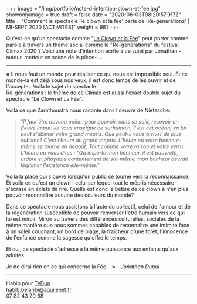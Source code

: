+++
image = "/img/portfolio/note-d-intention-clown-et-fee.jpg"
showonlyimage = true
draft = false
date = "2020-06-03T08:20:57.917Z"
title = "Comment le spectacle 'le clown et la fée' parle de 'Ré-générations' | MI-SEPT 2020 [ACTIVITÉS]"
weight = 981
+++


Qu'est-ce qu'un spectacle comme "[Le Clown et la Fée](https://www.leclownetlafee.fr)" peut porter comme parole à travers un thème social comme le "Ré-générations" du festival Climax 2020 ?
Voici une note d'intention écrite à ce sujet par Jonathan -auteur, metteur en scène de la pièce- ...
<!--more-->

---

**«** Il nous faut un monde pour réaliser ce qui nous est impossible seul. Et ce monde-là est déjà sous nos yeux, il est donc temps de les ouvrir et de l'accepter. Voilà le sujet du spectacle.   
Ré-générations : le thème de [ce Climax](https://climaxfestival.fr/) est aussi l'exact double sujet du spectacle "Le Clown et La Fée".   

Voilà ce que Zarathoustra nous raconte dans l'oeuvre de Nietzsche:

>*"Il faut être devenu océan pour pouvoir, sans se salir, recevoir un fleuve impur. Je vous enseigne ce surhumain, il est cet océan, en lui peut s'abîmer votre grand mépris. Que peut-il vous arriver de plus sublime? C'est l'heure du grand mépris. L'heure où votre bonheur-même se tourne en dégoût. Tout comme votre raison et votre vertu. L'heure où vous dites : "Qu'importe mon bonheur, il est pauvreté, ordure et pitoyable contentement de soi-même, mon bonheur devrait légitimer l'existence elle-même."*  
  

Voilà la place qui s'ouvre lorsqu'un public se tourne vers la reconnaissance. Et voilà ce qu'est un clown : celui sur lequel tout le mépris nécessaire s'écrase en éclats de rire. 
Quelle est donc la bêtise de ce clown à n'en plus pouvoir reconnaître aucune des couleurs du monde?  

Dans ce spectacle nous assistons à l'acte du collectif, celui de l'amour et de la régénération susceptible de pouvoir renverser l'être humain vers ce qui lui est miroir. 
Miroir au travers des différences culturelles, sociales de la même manière que nous sommes capables de reconnaître une intimité face à un soleil couchant, un bord de plage, la fraîcheur d'une forêt, l'innocence de l'enfance comme la sagesse qu'offre le temps.   
 
Et oui, ce spectacle s'adresse à la même puissance aux enfants qu'aux adultes.   

Je ne dirai rien en ce qui concerne la Fée... **»** - *Jonathan Dupui*

---

Habib pour [TeDua](https://www.association-tedua.fr/)  
habib.belaribi@aquilenet.fr  
07 82 43 20 68

